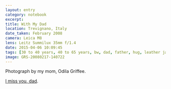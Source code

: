 ```yaml
--- 
layout: entry
category: notebook
excerpt:
title: With My Dad
location: Trevignano, Italy
date_taken: February 2008
camera: Leica M8
lens: Leitz Summilux 35mm f/1.4
date: 2015-04-06 10:09:45
tags: [30 to 40 years, 40 to 65 years, bw, dad, father, hug, leather jacket, men, odila, peter, self-portrait, son, trees]
image: GRS-20080217-140722
---
```

Photograph by my mom, Odila Griffee. 

[I miss you, dad](https://vimeo.com/107822340).